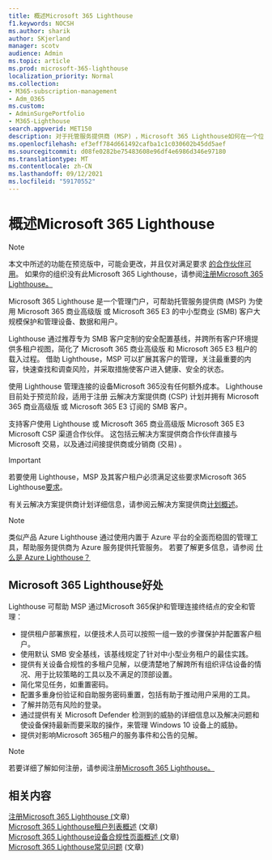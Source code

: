 ```yaml
---
title: 概述Microsoft 365 Lighthouse
f1.keywords: NOCSH
ms.author: sharik
author: SKjerland
manager: scotv
audience: Admin
ms.topic: article
ms.prod: microsoft-365-lighthouse
localization_priority: Normal
ms.collection:
- M365-subscription-management
- Adm_O365
ms.custom:
- AdminSurgePortfolio
- M365-Lighthouse
search.appverid: MET150
description: 对于托管服务提供商 (MSP) ，Microsoft 365 Lighthouse如何在一个位置保护和管理客户租户。
ms.openlocfilehash: ef3eff784d661492cafba1c1c030602b45dd5aef
ms.sourcegitcommit: d08fe0282be75483608e96df4e6986d346e97180
ms.translationtype: MT
ms.contentlocale: zh-CN
ms.lasthandoff: 09/12/2021
ms.locfileid: "59170552"
---
```

# <a name="overview-of-microsoft-365-lighthouse"></a>概述Microsoft 365 Lighthouse

> [!NOTE]
> 本文中所述的功能在预览版中，可能会更改，并且仅对满足要求 [的合作伙伴可用](m365-lighthouse-requirements.md)。 如果你的组织没有此Microsoft 365 Lighthouse，请参阅[注册Microsoft 365 Lighthouse。](m365-lighthouse-sign-up.md)

Microsoft 365 Lighthouse 是一个管理门户，可帮助托管服务提供商 (MSP) 为使用 Microsoft 365 商业高级版 或 Microsoft 365 E3 的中小型商业 (SMB) 客户大规模保护和管理设备、数据和用户。 

Lighthouse 通过推荐专为 SMB 客户定制的安全配置基线，并跨所有客户环境提供多租户视图，简化了 Microsoft 365 商业高级版 和 Microsoft 365 E3 租户的载入过程。 借助 Lighthouse，MSP 可以扩展其客户的管理，关注最重要的内容，快速查找和调查风险，并采取措施使客户进入健康、安全的状态。

使用 Lighthouse 管理连接的设备Microsoft 365没有任何额外成本。 Lighthouse 目前处于预览阶段，适用于注册 云解决方案提供商 (CSP) 计划并拥有 Microsoft 365 商业高级版 或 Microsoft 365 E3 订阅的 SMB 客户。

支持客户使用 Lighthouse 或 Microsoft 365 商业高级版 Microsoft 365 E3 Microsoft CSP 渠道合作伙伴。 这包括云解决方案提供商合作伙伴直接与 Microsoft 交易，以及通过间接提供商或分销商 (交易) 。 

> [!IMPORTANT] 
> 若要使用 Lighthouse，MSP 及其客户租户必须满足这些要求Microsoft 365 Lighthouse[要求](m365-lighthouse-requirements.md)。     

有关云解决方案提供商计划详细信息，请参阅云解决方案提供商[计划概述](/partner-center/csp-overview)。

> [!NOTE]  
> 类似产品 Azure Lighthouse 通过使用内置于 Azure 平台的全面而稳固的管理工具，帮助服务提供商为 Azure 服务提供托管服务。 若要了解更多信息，请参阅 [什么是 Azure Lighthouse？](/azure/lighthouse/overview)   

## <a name="microsoft-365-lighthouse-benefits"></a>Microsoft 365 Lighthouse好处

Lighthouse 可帮助 MSP 通过Microsoft 365保护和管理连接终结点的安全和管理：

- 提供租户部署旅程，以便技术人员可以按照一组一致的步骤保护并配置客户租户。 
- 使用默认 SMB 安全基线，该基线规定了针对中小型业务租户的最佳实践。 
- 提供有关设备合规性的多租户见解，以便清楚地了解跨所有组织评估设备的情况、用于比较策略的工具以及不满足的顶部设置。 
- 简化常见任务，如重置密码。
- 配置多重身份验证和自助服务密码重置，包括有助于推动用户采用的工具。 
- 了解并防范有风险的登录。
- 通过提供有关 Microsoft Defender 检测到的威胁的详细信息以及解决问题和使设备保持最新而要采取的操作，来管理 Windows 10 设备上的威胁。
- 提供对影响Microsoft 365租户的服务事件和公告的见解。

> [!NOTE] 
> 若要详细了解如何注册，请参阅注册[Microsoft 365 Lighthouse。](m365-lighthouse-sign-up.md)

## <a name="related-content"></a>相关内容

[注册Microsoft 365 Lighthouse (](m365-lighthouse-sign-up.md)文章) \
[Microsoft 365 Lighthouse租户列表概述](m365-lighthouse-tenant-list-overview.md) (文章) \
[Microsoft 365 Lighthouse设备合规性页面概述 (](m365-lighthouse-device-compliance-page-overview.md)文章) \
[Microsoft 365 Lighthouse常见问题](m365-lighthouse-faq.yml) (文章) 